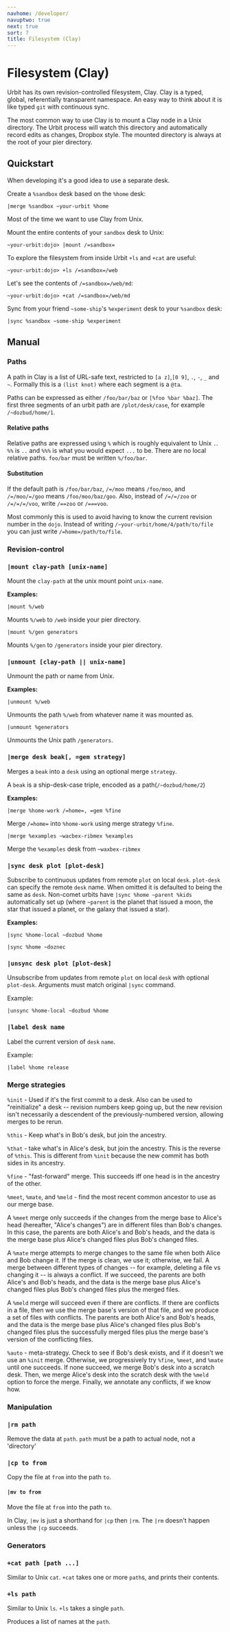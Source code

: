 ```yaml
---
navhome: /developer/
navuptwo: true
next: true
sort: 7
title: Filesystem (Clay)
---
```


# Filesystem (Clay)

<div class="row">

<div class="col-md-8">

Urbit has its own revision-controlled filesystem, Clay. Clay is a
typed, global, referentially transparent namespace. An easy way to think
about it is like typed `git` with continuous sync.

The most common way to use Clay is to mount a Clay node in a Unix
directory. The Urbit process will watch this directory and automatically
record edits as changes, Dropbox style. The mounted directory is always
at the root of your pier directory.

</div>

</div>

## Quickstart

When developing it's a good idea to use a separate desk.

Create a `%sandbox` desk based on the `%home` desk:

    |merge %sandbox ~your-urbit %home

Most of the time we want to use Clay from Unix.

Mount the entire contents of your `sandbox` desk to Unix:

    ~your-urbit:dojo> |mount /=sandbox=

To explore the filesystem from inside Urbit `+ls` and `+cat` are useful:

    ~your-urbit:dojo> +ls /=sandbox=/web

Let's see the contents of `/=sandbox=/web/md`:

    ~your-urbit:dojo> +cat /=sandbox=/web/md

Sync from your friend `~some-ship`'s `%experiment` desk to your
`%sandbox` desk:

    |sync %sandbox ~some-ship %experiment

## Manual

<h3 class="first child">
Paths
</h3>

A path in Clay is a list of URL-safe text, restricted to
`[a z]`,`[0 9]`, `.`, `-`, `_` and `~`. Formally this is a `(list knot)`
where each segment is a `@ta`.

Paths can be expressed as either `/foo/bar/baz` or `[%foo %bar %baz]`.
The first three segments of an urbit path are `/plot/desk/case`, for
example `/~dozbud/home/1`.

#### Relative paths

Relative paths are expressed using `%` which is roughly equivalent to
Unix `.`. `%%` is `..` and `%%%` is what you would expect `...` to be.
There are no local relative paths. `foo/bar` must be written
`%/foo/bar`.

#### Substitution

If the default path is `/foo/bar/baz`, `/=/moo` means `/foo/moo`, and
`/=/moo/=/goo` means `/foo/moo/baz/goo`. Also, instead of `/=/=/zoo` or
`/=/=/=/voo`, write `/==zoo` or `/===voo`.

Most commonly this is used to avoid having to know the current revision
number in the `dojo`. Instead of writing
`/~your-urbit/home/4/path/to/file` you can just write
`/=home=/path/to/file`.

### Revision-control

<h3 class="first child">
<code>|mount clay-path [unix-name]</code>
</h3>

Mount the `clay-path` at the unix mount point `unix-name`.

**Examples:**

    |mount %/web

Mounts `%/web` to `/web` inside your pier directory.

    |mount %/gen generators

Mounts `%/gen` to `/generators` inside your pier directory.

### `|unmount [clay-path || unix-name]`

Unmount the path or name from Unix.

**Examples:**

    |unmount %/web

Unmounts the path `%/web` from whatever name it was mounted as.

    |unmount %generators

Unmounts the Unix path `/generators`.

### `|merge desk beak[, =gem strategy]`

Merges a `beak` into a `desk` using an optional merge `strategy`.

A `beak` is a ship-desk-case triple, encoded as a
path(`/~dozbud/home/2`)

**Examples:**

    |merge %home-work /=home=, =gem %fine

Merge `/=home=` into `%home-work` using merge strategy `%fine`.

    |merge %examples ~wacbex-ribmex %examples

Merge the `%examples` desk from `~waxbex-ribmex`

### `|sync desk plot [plot-desk]`

Subscribe to continuous updates from remote `plot` on local `desk`.
`plot-desk` can specify the remote `desk` name. When omitted it is
defaulted to being the same as `desk`. Non-comet urbits have
`|sync %home ~parent %kids` automatically set up (where `~parent` is the
planet that issued a moon, the star that issued a planet, or the galaxy
that issued a star).

**Examples:**

    |sync %home-local ~dozbud %home

    |sync %home ~doznec

### `|unsync desk plot [plot-desk]`

Unsubscribe from updates from remote `plot` on local `desk` with
optional `plot-desk`. Arguments must match original `|sync` command.

Example:

    |unsync %home-local ~dozbud %home

### `|label desk name`

Label the current version of `desk` `name`.

Example:

    |label %home release

### Merge strategies

`%init` - Used if it's the first commit to a desk. Also can be used to
"reinitialize" a desk -- revision numbers keep going up, but the new
revision isn't necessarily a descendent of the previously-numbered
version, allowing merges to be rerun.

`%this` - Keep what's in Bob's desk, but join the ancestry.

`%that` - take what's in Alice's desk, but join the ancestry. This is
the reverse of `%this`. This is different from `%init` because the new
commit has both sides in its ancestry.

`%fine` - "fast-forward" merge. This succeeds iff one head is in the
ancestry of the other.

`%meet`, `%mate`, and `%meld` - find the most recent common ancestor to
use as our merge base.

A `%meet` merge only succeeds if the changes from the merge base to
Alice's head (hereafter, "Alice's changes") are in different files than
Bob's changes. In this case, the parents are both Alice's and Bob's
heads, and the data is the merge base plus Alice's changed files plus
Bob's changed files.

A `%mate` merge attempts to merge changes to the same file when both
Alice and Bob change it. If the merge is clean, we use it; otherwise, we
fail. A merge between different types of changes -- for example,
deleting a file vs changing it -- is always a conflict. If we succeed,
the parents are both Alice's and Bob's heads, and the data is the merge
base plus Alice's changed files plus Bob's changed files plus the merged
files.

A `%meld` merge will succeed even if there are conflicts. If there are
conflicts in a file, then we use the merge base's version of that file,
and we produce a set of files with conflicts. The parents are both
Alice's and Bob's heads, and the data is the merge base plus Alice's
changed files plus Bob's changed files plus the successfully merged
files plus the merge base's version of the conflicting files.

`%auto` - meta-strategy. Check to see if Bob's desk exists, and if it
doesn't we use an `%init` merge. Otherwise, we progressively try
`%fine`, `%meet`, and `%mate` until one succeeds. If none succeed, we
merge Bob's desk into a scratch desk. Then, we merge Alice's desk into
the scratch desk with the `%meld` option to force the merge. Finally, we
annotate any conflicts, if we know how.

### Manipulation

<h3 class="first child">
<code>|rm path</code>
</h3>

Remove the data at `path`. `path` must be a path to actual node, not a
'directory'

### `|cp to from`

Copy the file at `from` into the path `to`.

#### `|mv to from`

Move the file at `from` into the path `to`.

In Clay, `|mv` is just a shorthand for `|cp` then `|rm`. The `|rm`
doesn't happen unless the `|cp` succeeds.

### Generators

<h3 class="first child">
<code>+cat path [path ...]</code>
</h3>

Similar to Unix `cat`. `+cat` takes one or more `path`s, and prints
their contents.

### `+ls path`

Similar to Unix `ls`. `+ls` takes a single `path`.

Produces a list of names at the `path`.
